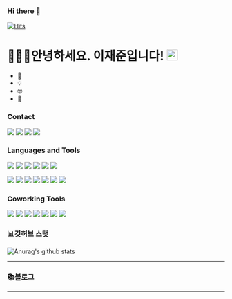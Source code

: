 ### Hi there 👋

<!--
**ai-rtistic/ai-rtistic** is a ✨ _special_ ✨ repository because its `README.md` (this file) appears on your GitHub profile.

Here are some ideas to get you started:

- 🔭 I’m currently working on ...
- 🌱 I’m currently learning ...
- 👯 I’m looking to collaborate on ...
- 🤔 I’m looking for help with ...
- 💬 Ask me about ...
- 📫 How to reach me: ...
- 😄 Pronouns: ...
- ⚡ Fun fact: ...
-->


[![Hits](https://hits.seeyoufarm.com/api/count/incr/badge.svg?url=https%3A%2F%2Fgithub.com%2Fai-rtistic&count_bg=%2379C83D&title_bg=%23555555&icon=adobeillustrator.svg&icon_color=%23FF4A4A&title=AI.rtistic+Github&edge_flat=false)](https://hits.seeyoufarm.com)

# 🧑🏻‍💻안녕하세요. 이재준입니다! <a href="https://github.com/ai-rtitstic"><img src="https://media.giphy.com/media/hvRJCLFzcasrR4ia7z/giphy.gif" width="25px"></a>


- 📱 
- 💡 
- 🤓
- 🎳 

### Contact

<a href="https://ai-rtistic-blog.netlify.app/"><img src="https://img.shields.io/badge/Blog-CC0000?style=flat-square&logo=Jekyll&logoColor=white&link=https://ai-rtistic-blog.netlify.app/"/></a>
<a href="https://www.linkedin.com/in/jaejun-lee-2a192120b/"><img src="https://img.shields.io/badge/LinkedIn-0077B5?style=flat-square&logo=LinkedIn&logoColor=white&link=https://www.linkedin.com/in/jaejun-lee-2a192120b/"/></a>
<a href="https://www.instagram.com/joon_dot_com/"><img src="https://img.shields.io/badge/Instagram-E4405F?style=flat-square&logo=Instagram&logoColor=white&link=https://www.instagram.com/joon_dot_com/"/></a>
<a href="mailto:jaejunlee9@gmail.com"><img src="https://img.shields.io/badge/Gmail-D14836?style=flat-square&logo=Gmail&logoColor=white&link=mailto:jaejunlee9@gmail.com"/></a>

### Languages and Tools

<img src="https://img.shields.io/badge/Swift-FA7343?style=flat-square&logo=Swift&logoColor=white"/> <img src="https://img.shields.io/badge/JSON-000000?style=flat-square&logo=JSON&logoColor=white"/> <img src="https://img.shields.io/badge/JavaScript-F7DF1E?style=flat-square&logo=JavaScript&logoColor=white"/> <img src="https://img.shields.io/badge/HTML5-E34F26?style=flat-square&logo=HTML5&logoColor=white"/> <img src="https://img.shields.io/badge/MySQL-4479A1?style=flat-square&logo=MySQL&logoColor=white"/> <img src="https://img.shields.io/badge/SQLite-003B57?style=flat-square&logo=SQLite&logoColor=white"/>


<img src="https://img.shields.io/badge/-Python-3776AB?style=flat&logo=Python&logoColor=white"/>
<img src="https://img.shields.io/badge/-HTML5-E34F26?style=flat&logo=HTML5&logoColor=white"/>
<img src="https://img.shields.io/badge/-CSS3-1572B6?style=flat&logo=CSS3&logoColor=white"/>

<img src="https://img.shields.io/badge/-PyTorch-EE4C2C?style=flat&logo=PyTorch&logoColor=white"/>
<img src="https://img.shields.io/badge/-TensorFlow-FF6F00?style=flat&logo=TensorFlow&logoColor=white"/>
<img src="https://img.shields.io/badge/-Keras-D00000?style=flat&logo=Keras&logoColor=white"/>
<img src="https://img.shields.io/badge/-OpenCV-5C3EE8?style=flat&logo=OpenCV&logoColor=white"/>




### Coworking Tools
<img src="https://img.shields.io/badge/Git-F05032?style=flat-square&logo=Git&logoColor=white"/> <img src="https://img.shields.io/badge/GitHub-181717?style=flat-square&logo=GitHub&logoColor=white"/> <img src="https://img.shields.io/badge/Slack-4A154B?style=flat-square&logo=Slack&logoColor=white"/> <img src="https://img.shields.io/badge/Confluence-172B4D?style=flat-square&logo=Confluence&logoColor=white"/> <img src="https://img.shields.io/badge/Jira-0052CC?style=flat-square&logo=Jira&logoColor=white"/> <img src="https://img.shields.io/badge/Bitbucket-0052CC?style=flat-square&logo=Bitbucket&logoColor=white"/> <img src="https://img.shields.io/badge/Figma-F24E1E?style=flat-square&logo=Figma&logoColor=white"/>
<br />


### 📊깃허브 스탯

![Anurag's github stats](https://github-readme-stats.vercel.app/api/?username=ai-rtistic&show_icons=true&title_color=fff&icon_color=79ff97&text_color=9f9f9f&bg_color=151515&hide=prs,issues)


---

### 📚블로그


---
